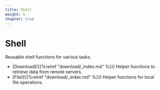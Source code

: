 ```yaml
---
title: Shell
weight: 5
chapter: true
---
```


# Shell

Reusable shell functions for various tasks. 

* [Download]({{%relref "download/_index.md" %}}) Helper functions to retrieve data from remote servers.
* [File]({{%relref "download/_index.md" %}}) Helper functions for local file operations.
